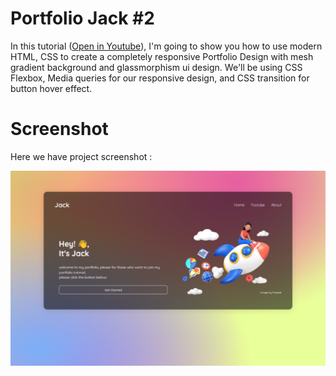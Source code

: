 # Portfolio Jack #2
In this tutorial ([Open in Youtube](https://youtu.be/Nk0kiq-hss0)), I'm going to show you how to use modern HTML, CSS to create a completely responsive Portfolio Design with mesh gradient background and glassmorphism ui design. We'll be using CSS Flexbox, Media queries for our responsive design, and CSS  transition for button hover effect.

# Screenshot
Here we have project screenshot :

![screenshot](screenshot.jpg)

